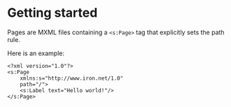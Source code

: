 # Getting started

Pages are MXML files containing a `<s:Page>` tag that explicitly sets the path rule.

Here is an example:

```mxml
<?xml version="1.0"?>
<s:Page
    xmlns:s="http://www.iron.net/1.0"
    path="/">
    <s:Label text="Hello world!"/>
</s:Page>
```